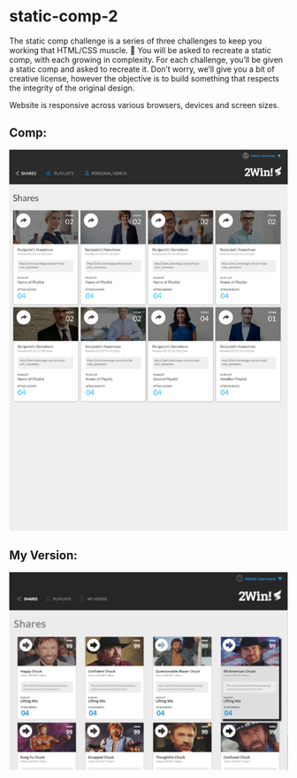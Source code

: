 # static-comp-2

The static comp challenge is a series of three challenges to keep you working that HTML/CSS muscle. :muscle: You will be asked to recreate a static comp, with each growing in complexity. For each challenge, you’ll be given a static comp and asked to recreate it. Don’t worry, we’ll give you a bit of creative license, however the objective is to build something that respects the integrity of the original design.

Website is responsive across various browsers, devices and screen sizes.


## Comp:

![static-comp-challenge-2](https://github.com/christopherchateau/cc-comp-challenge-2/blob/master/cc-comp-challenge-2-template.jpg)

## My Version:

![static-comp-challenge-2](https://github.com/christopherchateau/cc-comp-challenge-2/blob/master/cc-comp-challenge-2-ss.png)
